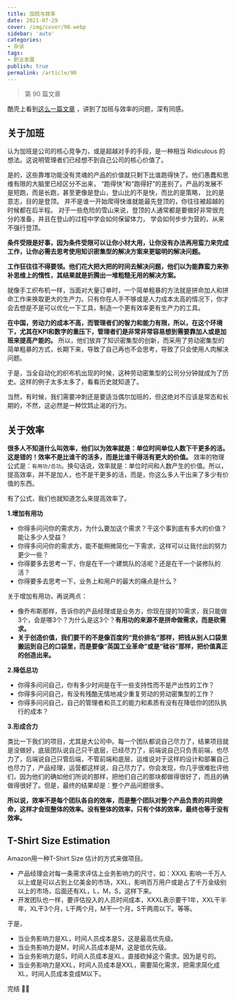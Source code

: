 ```yaml
---
title: 加班与效率
date: 2021-07-29
cover: /img/cover/90.webp
sidebar: 'auto'
categories:
- 杂谈
tags:
- 职业发展
publish: true
permalink: /article/90
---
```


> 第 90 篇文章
<!-- more -->

酷壳上看到[这么一篇文章](https://coolshell.cn/articles/10217.html) ，讲到了加班与效率的问题，深有同感。

## 关于加班

认为加班是公司的核心竞争力，或是超越对手的手段，是一种相当 Ridiculous 的想法。这说明管理者们已经想不到自己公司的核心价值了。

是的，这些靠堆功能没有灵魂的产品的价值就只剩下比谁跑得快了。他们愚蠢和思维有限的大脑里已经区分不出来，
“跑得快”和“跑得好”的差别了。产品的发展不是短跑，而是长跑，甚至更像是登山，登山比的不是快，而比的是策略， 比的是意志，目的是登顶。
并不是谁一开始爬得快谁就能最先登顶的，你往往被超越的时候都在后半程。
对于一些危险的雪山来说，登顶的人通常都是要做好非常很充分的准备，并且在登山的过程中学会如何保留体力， 学会如何步步为营的，从来不强行登顶。

**条件受限是好事，因为条件受限可以让你小材大用，让你没有办法再用蛮力来完成工作，让你必需去思考使用知识密集型的解决方案来更聪明的解决问题。**

**工作狂往往不得要领。他们花大把大把的时间去解决问题，他们以为能靠蛮力来弥补思维上的惰性，其结果就是折腾出一堆粗糙无用的解决方案。**

就像手工织布机一样，当面对大量订单时，一个简单粗暴的方法就是拼命加人和拼命工作来换取更大的生产力。只有你在人手不够或是人力成本太高的情况下，你才会去想是不是可以优化一下工具，制造一个更有效率更有生产力的工具。

**在中国，劳动力的成本不高，而管理者们的智力和能力有限，所以，在这个环境下，尤其在KPI和数字的重压下，管理者们是非常非常容易想到需要靠加人或是加班来提高产能的。** 所以，他们放弃了知识密集型的创新，而采用了劳动密集型的简单粗暴的方式，长期下来，导致了自己再也不会思考，导致了只会使用人肉解决问题。

于是，当全自动化的织布机出现的时候，这种劳动密集型的公司分分钟就成为了历史。这样的例子太多太多了，看看历史就知道了。

当然，有时候，我们需要冲刺还是要适当偶尔加班的，但这绝对不应该是常态和长期的，不然，这必然是一种饮鸩止渴的行为。

## 关于效率
**很多人不知道什么叫效率，他们以为效率就是：单位时间单位人数下干更多的活。这是错的！效率不是比谁干的活多，而是比谁干得活有更大的价值。**
效率的物理公式是：`有用功/总功`。换句话说，效率就是：单位时间和人数产生的价值。所以，提高效率，并不是加人，也不是干更多的活，而是，你这么多人干出来了多少有价值的东西。

有了公式，我们也就知道怎么来提高效率了。

**1.增加有用功**
- 你得多问问你的需求方，为什么要加这个需求？干这个事到底有多大的价值？能让多少人受益？
- 你得多问问你的需求方，能不能稍微简化一下需求，这样可以让我付出的努力更少一些？
- 你得要多去思考一下，你是在干一个建筑队的活呢？还是在干一个装修队的活？
- 你得要多去思考一下，业务上和用户的最大的痛点是什么？

关于增加有用功，再说两点：
- 像乔布斯那样，告诉你的产品经理或是业务方，你现在提的10需求，我只能做3个，会是哪3个？为什么是这3个？**有用功的来源不是拼命做需求，而是砍需求。**
- **关于创造价值，我们要干的不是像百度的“竞价排名”那样，把钱从别人口袋里搬运到自己的口袋里，而是要像“英国工业革命”或是“硅谷”那样，把价值真正的创造出来。**

**2.降低总功**
- 你得多问问自己，你有多少时间是在干一些支持性而不是产出性的工作？
- 你得多问问自己，有没有残酷无情地减少重复劳动的劳动密集型的工作？
- 你得多问问自己，自己的管理者和员工的能力和素质有没有在降低你的团队执行的成本？

**3.形成合力**

类比一下我们的项目，尤其是大公司中。每一个团队都说自己尽力了，结果项目就是没做好，底层团队说自己只干底层，已经尽力了，前端说自己只负责前端，也尽力了，后端说自己只管后端，不管前端和底层，运维说对于这样的设计和部署自己也尽力了，产品经理，运营都这样说，自己尽力了。你会发现，你几乎很难批评他们，因为他们的确如他们所说的那样，把他们自己的那块都做得很好了，而且的确做得很好了。但是，最终的结果却是：整个产品问题很多。

**所以说，效率不是每个团队各自的效率，而是整个团队对整个产品负责的共同使命，这样才会现整体的效率。没有整体的效率，只有个体的效率，最终也等于没有效率。**

## T-Shirt Size Estimation
Amazon用一种T-Shirt Size 估计的方式来做项目。

- 产品经理会对每一条需求评估上业务影响力的尺寸，如：XXXL 影响一千万人以上或是可以占到上亿美金的市场，XXL，影响百万用户或是占了千万金级别以上的市场，后面还有XL，L，M，S，这样下来。
- 开发团队也一样，要评估投入的人员时间成本，XXXL表示要干1年，XXL干半年，XL干3个月，L干两个月，M干一个月，S干两周以下。等等。

于是，
- 当业务影响力是XL，时间人员成本是S，这是最高优先级。
- 当业务影响力是M，时间人员成本是M，这是低优先级。
- 当业务影响力是S，时间人员成本是XL，直接砍掉这个需求。因为是亏的。
- 当业务影响力是XXL，时间人员成本是XXL，需要简化需求，把需求简化成XL，时间人员成本变成M以下。

完结 :cherry_blossom::cherry_blossom: